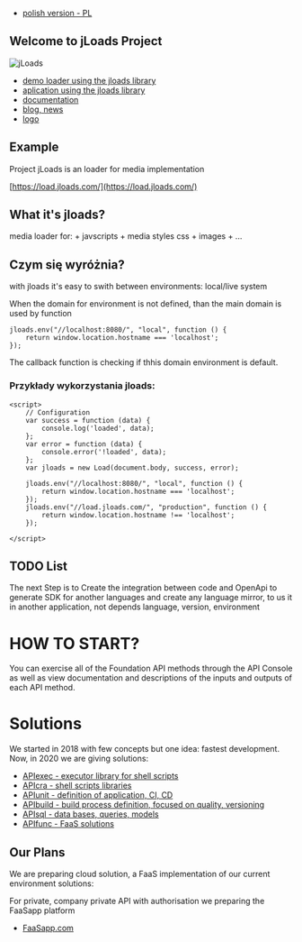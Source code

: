 + [polish version - PL](https://www.jloads.com/README_PL.html)

## Welcome to jLoads Project

![jLoads](https://jloads.github.io/logo/jloads_logo_128.png)

+ [demo loader using the jloads library](http://load.jloads.com)
+ [aplication using the jloads library](http://app.jloads.com)
+ [documentation](http://docs.jloads.com)
+ [blog, news](http://blog.jloads.com)
+ [logo](http://logo.jloads.com)



## Example

Project jLoads is an loader for media implementation

[https://load.jloads.com/](https://load.jloads.com/)


## What it's jloads?

media loader for:
    + javscripts
    + media styles css
    + images
    + ...

## Czym się wyróżnia?

with jloads it's easy to swith between environments: local/live system

When the domain for environment is not defined, than the main domain is used by function 

    jloads.env("//localhost:8080/", "local", function () {
        return window.location.hostname === 'localhost';
    });

The callback function is checking if thhis domain environment is default.
        
### Przykłady wykorzystania jloads:

    <script>
        // Configuration
        var success = function (data) {
            console.log('loaded', data);
        };
        var error = function (data) {
            console.error('!loaded', data);
        };
        var jloads = new Load(document.body, success, error);

        jloads.env("//localhost:8080/", "local", function () {
            return window.location.hostname === 'localhost';
        });
        jloads.env("//load.jloads.com/", "production", function () {
            return window.location.hostname !== 'localhost';
        });
    
    </script>



## TODO List
The next Step is to Create the integration between code and OpenApi to generate SDK for another languages
and create any language mirror, to us it in another application, not depends language, version, environment



# HOW TO START?
You can exercise all of the Foundation API methods through the API Console as well as view documentation and descriptions of the inputs and outputs of each API method.

# Solutions
We started in 2018 with few concepts but one idea: fastest development.
Now, in 2020 we are giving solutions:

+ [APIexec - executor library for shell scripts](https://www.apiexec.com)
+ [APIcra - shell scripts libraries](https://www.apicra.com)
+ [APIunit - definition of application, CI, CD](https://www.APIunit.com)
+ [APIbuild - build process definition, focused on quality, versioning](https://www.apibuild.com)
+ [APIsql - data bases, queries, models](https://www.apisql.com)
+ [APIfunc - FaaS solutions](https://www.apifunc.com)


## Our Plans
We are preparing cloud solution, a FaaS implementation of our current environment solutions:

For private, company private API with authorisation we preparing the FaaSapp platform
+ [FaaSapp.com](https://faasapp.com)

